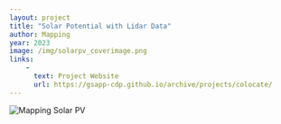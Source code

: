 ```yaml
---
layout: project
title: "Solar Potential with Lidar Data"
author: Mapping
year: 2023
image: /img/solarpv_coverimage.png
links:
    -
      text: Project Website
      url: https://gsapp-cdp.github.io/archive/projects/colocate/
---
```

![Mapping Solar PV](/img/solarpv_coverimage.png)